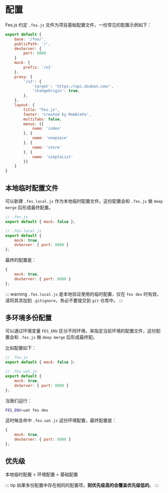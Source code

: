 # 配置

Fes.js 约定 `.fes.js` 文件为项目基础配置文件，一份常见的配置示例如下：

```js
export default {
    base: '/foo/',
    publicPath: '/',
    devServer: {
        port: 8080
    }
    mock: {
        prefix: '/v2'
    },
    proxy: {
        '/v2': {
            'target': 'https://api.douban.com/',
            'changeOrigin': true, 
        },
    },
    layout: {
        title: "Fes.js",
        footer: 'Created by MumbleFe',
        multiTabs: false,
        menus: [{
            name: 'index'
        }, {
            name: 'onepiece'
        }, {
            name: 'store'
        }, {
            name: 'simpleList'
        }]
    }
}
```

## 本地临时配置文件
可以新建 `.fes.local.js` 作为本地临时配置文件。这份配置会和 `.fes.js` 做 `deep merge` 后形成最终配置。
```js
// .fes.js
export default { mock: false };

// .fes.local.js
export default { 
    mock: true,
    dvServer: { port: 8080 }
};
```
最终的配置是：
```js
{ 
    mock: true,
    devServer: { port: 8080 }
};
```
::: warning
`.fes.local.js` 是本地验证使用的临时配置，仅在 `fes dev` 时有效，请将其添加到 `.gitignore`，务必不要提交到 `git` 仓库中。
:::

## 多环境多份配置
可以通过环境变量 `FES_ENV` 区分不同环境，来指定当前环境的配置文件，这份配置会和 `.fes.js` 做 `deep merge` 后形成最终配。

比如配置如下：
```js
// .fes.js
export default { mock: false };

// .fes.uat.js
export default { 
    mock: true,
    dvServer: { port: 8080 }
};
```
当我们运行：
```bash
FES_ENV=uat fes dev
```
这时候会命中 `.fes.uat.js` 这份环境配置，最终配置是：
```js
{ 
    mock: true,
    devServer: { port: 8080 }
};
```

## 优先级

本地临时配置  >  环境配置  >  基础配置

::: tip
如果多份配置中存在相同的配置项，**则优先级高的会覆盖优先级低的**。
::: 
